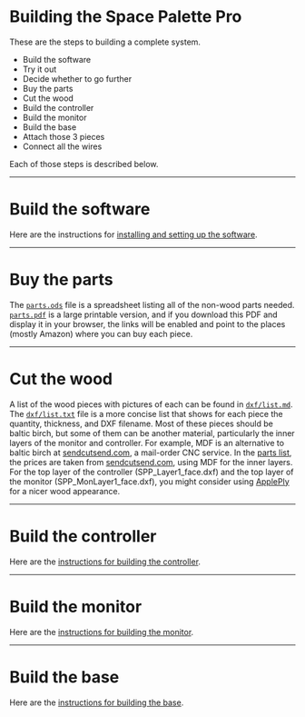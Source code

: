 <h1>Building the Space Palette Pro</h1>
These are the steps to building a complete system.
<p>
<ul>
<li>Build the software
<li>Try it out
<li>Decide whether to go further
<li>Buy the parts
<li>Cut the wood
<li>Build the controller
<li>Build the monitor
<li>Build the base
<li>Attach those 3 pieces
<li>Connect all the wires
</ul>
Each of those steps is described below.
<p>

<hr>
<h1>Build the software</h1>
Here are the instructions for <a href="building_software.md">installing and setting up the software</a>.

<hr>
<h1>Buy the parts</h1>
The <a href="parts.ods"><code>parts.ods</code></a> file is a
spreadsheet listing all of the non-wood parts needed.
<a href="parts.pdf"><code>parts.pdf</code></a> is a large printable version, and
if you download this PDF and display it in your browser, the links will
be enabled and point to the places (mostly Amazon) where you can buy each piece.

<hr>
<h1>Cut the wood</h1>
A list of the wood pieces with pictures of each can be found in <a href="../dxf/list.md"><code>dxf/list.md</code></a>.
The <a href="../dxf/list.txt"><code>dxf/list.txt</code></a> file is a more concise list
that shows for each piece the quantity, thickness, and DXF filename.
Most of these pieces should be baltic birch, but some of them can be another material, particularly
the inner layers of the monitor and controller.  For example, MDF is an alternative to baltic birch at <a href="https://sendcutsend.com">sendcutsend.com</a>, a mail-order CNC service.
In the <a href="parts.pdf">parts list</a>,
the prices are taken from <a href="https://sendcutsend.com">sendcutsend.com</a>,
using MDF for the inner layers.
For the top layer of the controller (SPP_Layer1_face.dxf) and the top layer
of the monitor (SPP_MonLayer1_face.dxf), you might consider using
<a href="https://www.buyappleply.com/">ApplePly</a> for a nicer wood appearance.

<hr>
<h1>Build the controller</h1>
Here are the <a href="building_controller.md">instructions for building the controller</a>.

<hr>
<h1>Build the monitor</h1>
Here are the <a href="building_monitor.md">instructions for building the monitor</a>.

<hr>
<h1>Build the base</h1>
Here are the <a href="building_base.md">instructions for building the base</a>.
